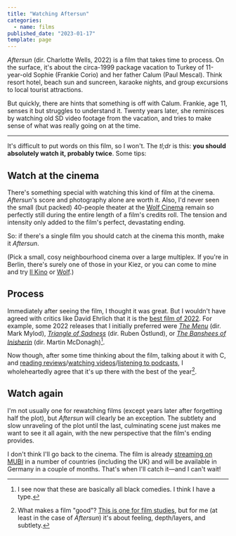 ```yaml
---
title: "Watching Aftersun"
categories:
  - name: films
published_date: "2023-01-17"
template: page
---
```


_Aftersun_ (dir. Charlotte Wells, 2022) is a film that takes time to process. On the surface, it's about the circa-1999 package vacation to Turkey of 11-year-old Sophie (Frankie Corio) and her father Calum (Paul Mescal). Think resort hotel, beach sun and suncreen, karaoke nights, and group excursions to local tourist attractions.

But quickly, there are hints that something is off with Calum. Frankie, age 11, senses it but struggles to understand it. Twenty years later, she reminisces by watching old SD video footage from the vacation, and tries to make sense of what was really going on at the time.

---

It's difficult to put words on this film, so I won't. The _tl;dr_ is this: **you should absolutely watch it, probably twice**. Some tips:

## Watch at the cinema

There's something special with watching this kind of film at the cinema. _Aftersun_'s score and photography alone are worth it. Also, I'd never seen the small (but packed) 40-people theater at the [Wolf Cinema](https://wolfberlin.org/en) remain so perfectly still during the entire length of a film's credits roll. The tension and intensity only added to the film's perfect, devastating ending.

So: if there's a single film you should catch at the cinema this month, make it _Aftersun_.

(Pick a small, cosy neighbourhood cinema over a large multiplex. If you're in Berlin, there's surely one of those in your Kiez, or you can come to mine and try [Il Kino](ilkino.de/) or [Wolf](https://wolfberlin.org/en).)

## Process

Immediately after seeing the film, I thought it was great. But I wouldn't have agreed with critics like David Ehrlich that it is the [best film of 2022](/notes/david-ehrlichs-25-best-films-of-2022). For example, some 2022 releases that I initially preferred were [_The Menu_](<https://en.wikipedia.org/wiki/The_Menu_(2022_film)>) (dir. Mark Mylod), [_Triangle of Sadness_](https://en.wikipedia.org/wiki/Triangle_of_Sadness) (dir. Ruben Östlund), or [_The Banshees of Inisherin_](https://en.wikipedia.org/wiki/The_Banshees_of_Inisherin) (dir. Martin McDonagh)[^1].

Now though, after some time thinking about the film, talking about it with C, and [reading reviews](https://www.indiewire.com/2022/09/aftersun-review-1234758492/)/[watching videos](https://www.youtube.com/watch?v=akgyY0d9svE)/[listening to podcasts](https://mubi.com/notebook/posts/mubi-podcast-in-aftersun-charlotte-wells-lets-queen-and-bowie-tell-the-story), I wholeheartedly agree that it's up there with the best of the year[^2].

## Watch again

I'm not usually one for rewatching films (except years later after forgetting half the plot), but _Aftersun_ will clearly be an exception. The subtlety and slow unraveling of the plot until the last, culminating scene just makes me want to see it all again, with the new perspective that the film's ending provides.

I don't think I'll go back to the cinema. The film is already [streaming on MUBI](https://mubi.com/films/aftersun) in a number of countries (including the UK) and will be available in Germany in a couple of months. That's when I'll catch it—and I can't wait!

[^1]: I see now that these are basically all black comedies. I think I have a type.
[^2]: What makes a film "good"? [This is one for film studies](https://www.jstor.org/stable/20686704), but for me (at least in the case of _Aftersun_) it's about feeling, depth/layers, and subtlety.
